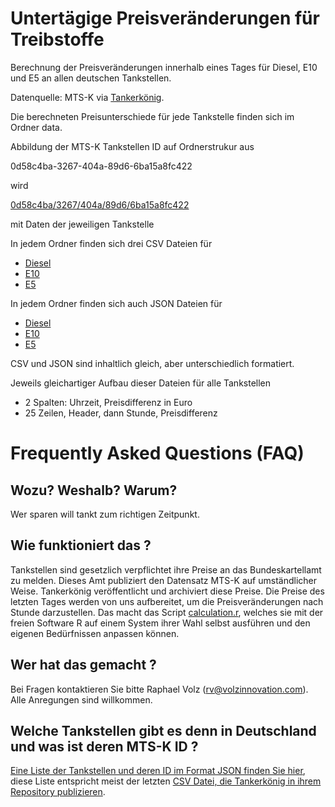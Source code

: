 # Untertägige Preisveränderungen für Treibstoffe

Berechnung der Preisveränderungen innerhalb eines Tages für Diesel, E10 und E5 an allen deutschen Tankstellen.

Datenquelle: MTS-K via [Tankerkönig](https://www.tankerkoenig.de/).

Die berechneten Preisunterschiede für jede Tankstelle finden sich im Ordner data. 

Abbildung der MTS-K Tankstellen ID auf Ordnerstrukur aus

0d58c4ba-3267-404a-89d6-6ba15a8fc422

wird

[0d58c4ba/3267/404a/89d6/6ba15a8fc422](https://www.volzinnovation.com/fuel_price_variations_germany/data/0d58c4ba/3267/404a/89d6/6ba15a8fc422/) 

mit Daten der jeweiligen Tankstelle

In jedem Ordner finden sich drei CSV Dateien für

* [Diesel](https://www.volzinnovation.com/fuel_price_variations_germany/data/0d58c4ba/3267/404a/89d6/6ba15a8fc422/diesel.csv)
* [E10](https://www.volzinnovation.com/fuel_price_variations_germany/data/0d58c4ba/3267/404a/89d6/6ba15a8fc422/e10.csv)
* [E5](https://www.volzinnovation.com/fuel_price_variations_germany/data/0d58c4ba/3267/404a/89d6/6ba15a8fc422/e5.csv)

In jedem Ordner finden sich auch JSON Dateien für 

* [Diesel](https://www.volzinnovation.com/fuel_price_variations_germany/data/0d58c4ba/3267/404a/89d6/6ba15a8fc422/diesel.json)
* [E10](https://www.volzinnovation.com/fuel_price_variations_germany/data/0d58c4ba/3267/404a/89d6/6ba15a8fc422/e10.json)
* [E5](https://www.volzinnovation.com/fuel_price_variations_germany/data/0d58c4ba/3267/404a/89d6/6ba15a8fc422/e5.json)

CSV und JSON sind inhaltlich gleich, aber unterschiedlich formatiert.

Jeweils gleichartiger Aufbau dieser Dateien für alle Tankstellen

* 2 Spalten: Uhrzeit, Preisdifferenz in Euro
* 25 Zeilen, Header, dann Stunde, Preisdifferenz

# Frequently Asked Questions (FAQ)

## Wozu? Weshalb? Warum?

Wer sparen will tankt zum richtigen Zeitpunkt.

## Wie funktioniert das ?

Tankstellen sind gesetzlich verpflichtet ihre Preise an das Bundeskartellamt zu melden. Dieses Amt publiziert den Datensatz MTS-K auf umständlicher Weise. Tankerkönig veröffentlicht und archiviert diese Preise. Die Preise des letzten Tages werden von uns aufbereitet, um die Preisveränderungen nach Stunde darzustellen. Das macht das Script [calculation.r](https://github.com/volzinnovation/fuel_price_variations_germany/blob/master/calculation.r), welches sie mit der freien Software R auf einem System ihrer Wahl selbst ausführen und den eigenen Bedürfnissen anpassen können.

## Wer hat das gemacht ?

Bei Fragen kontaktieren Sie bitte Raphael Volz (rv@volzinnovation.com). Alle Anregungen sind willkommen.

## Welche Tankstellen gibt es denn in Deutschland und was ist deren MTS-K ID ?

[Eine Liste der Tankstellen und deren ID im Format JSON finden Sie hier](https://www.volzinnovation.com/fuel_price_variations_germany/data/stations.json), diese Liste entspricht meist der letzten [CSV Datei, die Tankerkönig in ihrem Repository publizieren](https://dev.azure.com/tankerkoenig/_git/tankerkoenig-data).
